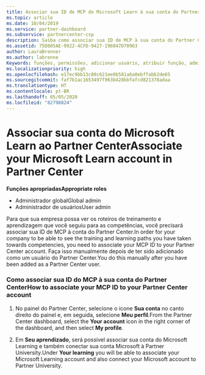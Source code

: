 ```yaml
---
title: Associar sua ID de MCP do Microsoft Learn à sua conta do Partner Center | Partner Center
ms.topic: article
ms.date: 10/04/2019
ms.service: partner-dashboard
ms.subservice: partnercenter-csp
description: Saiba como associar sua ID de MCP à sua conta do Partner Center para que sua empresa possa ver os roteiros de treinamento e de aprendizagem que você seguiu para as competências.
ms.assetid: 75D805AE-9922-4CFD-9427-196047D70963
author: LauraBrenner
ms.author: labrenne
Keywords: funções, permissões, adicionar usuário, atribuir função, administrador, agente, ID de MCP, Microsoft Learn
ms.localizationpriority: high
ms.openlocfilehash: e17ec9bb13c80c621ee0b581a6a0ebffabb2de65
ms.sourcegitcommit: faf7b1ac1653497f963b428bbfafcd821378adaa
ms.translationtype: HT
ms.contentlocale: pt-BR
ms.lasthandoff: 05/05/2020
ms.locfileid: "82798824"
---
```

# <a name="associate-your-microsoft-learn-account-in-partner-center"></a><span data-ttu-id="99be9-104">Associar sua conta do Microsoft Learn ao Partner Center</span><span class="sxs-lookup"><span data-stu-id="99be9-104">Associate your Microsoft Learn account in Partner Center</span></span>

<span data-ttu-id="99be9-105">**Funções apropriadas**</span><span class="sxs-lookup"><span data-stu-id="99be9-105">**Appropriate roles**</span></span>
-   <span data-ttu-id="99be9-106">Administrador global</span><span class="sxs-lookup"><span data-stu-id="99be9-106">Global admin</span></span>
-   <span data-ttu-id="99be9-107">Administrador de usuários</span><span class="sxs-lookup"><span data-stu-id="99be9-107">User admin</span></span>

<span data-ttu-id="99be9-108">Para que sua empresa possa ver os roteiros de treinamento e aprendizagem que você seguiu para as competências, você precisará associar sua ID de MCP à conta do Partner Center.</span><span class="sxs-lookup"><span data-stu-id="99be9-108">In order for your company to be able to see the training and learning paths you have taken towards competencies, you need to associate your MCP ID to your Partner Center account.</span></span> <span data-ttu-id="99be9-109">Faça isso manualmente depois de ter sido adicionado como um usuário do Partner Center.</span><span class="sxs-lookup"><span data-stu-id="99be9-109">You do this manually after you have been added as a Partner Center user.</span></span>

### <a name="how-to-associate-your-mcp-id-to-your-partner-center-account"></a><span data-ttu-id="99be9-110">Como associar sua ID do MCP à sua conta do Partner Center</span><span class="sxs-lookup"><span data-stu-id="99be9-110">How to associate your MCP ID to your Partner Center account</span></span>

1. <span data-ttu-id="99be9-111">No painel do Partner Center, selecione o ícone **Sua conta** no canto direito do painel e, em seguida, selecione **Meu perfil**.</span><span class="sxs-lookup"><span data-stu-id="99be9-111">From the Partner Center dashboard, select the **Your account** icon in the right corner of the dashboard, and then select **My profile**.</span></span>

2. <span data-ttu-id="99be9-112">Em **Seu aprendizado**, será possível associar sua conta do Microsoft Learning e também conectar sua conta Microsoft à Partner University.</span><span class="sxs-lookup"><span data-stu-id="99be9-112">Under **Your learning** you will be able to associate your Microsoft Learning account and also connect your Microsoft account to Partner University.</span></span>
